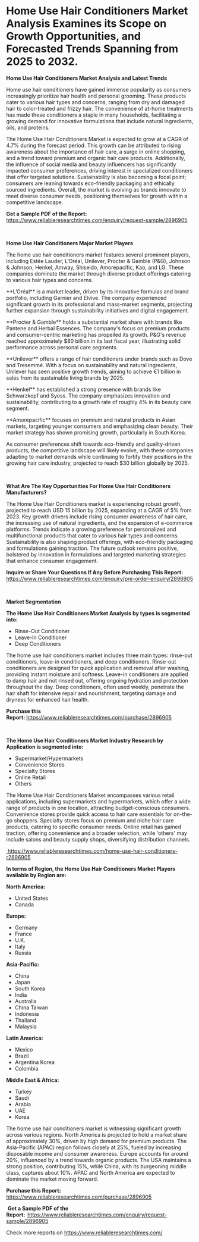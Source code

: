 <p><h1>Home Use Hair Conditioners Market Analysis Examines its Scope on Growth Opportunities, and Forecasted Trends Spanning from 2025 to 2032.</h1></p><p><strong>Home Use Hair Conditioners Market Analysis and Latest Trends</strong></p>
<p><p>Home use hair conditioners have gained immense popularity as consumers increasingly prioritize hair health and personal grooming. These products cater to various hair types and concerns, ranging from dry and damaged hair to color-treated and frizzy hair. The convenience of at-home treatments has made these conditioners a staple in many households, facilitating a growing demand for innovative formulations that include natural ingredients, oils, and proteins.</p><p>The Home Use Hair Conditioners Market is expected to grow at a CAGR of 4.7% during the forecast period. This growth can be attributed to rising awareness about the importance of hair care, a surge in online shopping, and a trend toward premium and organic hair care products. Additionally, the influence of social media and beauty influencers has significantly impacted consumer preferences, driving interest in specialized conditioners that offer targeted solutions. Sustainability is also becoming a focal point; consumers are leaning towards eco-friendly packaging and ethically sourced ingredients. Overall, the market is evolving as brands innovate to meet diverse consumer needs, positioning themselves for growth within a competitive landscape.</p></p>
<p><strong>Get a Sample PDF of the Report:&nbsp;</strong> <a href="https://www.reliableresearchtimes.com/enquiry/request-sample/2896905?utm_campaign=3576&utm_medium=2&utm_source=Github&utm_content=ia&utm_term=15032025&utm_id=home-use-hair-conditioners">https://www.reliableresearchtimes.com/enquiry/request-sample/2896905</a></p>
<p>&nbsp;</p>
<p><strong>Home Use Hair Conditioners Major Market Players</strong></p>
<p><p>The home use hair conditioners market features several prominent players, including Estée Lauder, L’Oréal, Unilever, Procter & Gamble (P&G), Johnson & Johnson, Henkel, Amway, Shiseido, Amorepacific, Kao, and LG. These companies dominate the market through diverse product offerings catering to various hair types and concerns.</p><p>**L’Oréal** is a market leader, driven by its innovative formulas and brand portfolio, including Garnier and Elvive. The company experienced significant growth in its professional and mass-market segments, projecting further expansion through sustainability initiatives and digital engagement.</p><p>**Procter & Gamble** holds a substantial market share with brands like Pantene and Herbal Essences. The company's focus on premium products and consumer-centric marketing has propelled its growth. P&G's revenue reached approximately $80 billion in its last fiscal year, illustrating solid performance across personal care segments.</p><p>**Unilever** offers a range of hair conditioners under brands such as Dove and Tresemmé. With a focus on sustainability and natural ingredients, Unilever has seen positive growth trends, aiming to achieve €1 billion in sales from its sustainable living brands by 2025.</p><p>**Henkel** has established a strong presence with brands like Schwarzkopf and Syoss. The company emphasizes innovation and sustainability, contributing to a growth rate of roughly 4% in its beauty care segment. </p><p>**Amorepacific** focuses on premium and natural products in Asian markets, targeting younger consumers and emphasizing clean beauty. Their market strategy has shown promising growth, particularly in South Korea.</p><p>As consumer preferences shift towards eco-friendly and quality-driven products, the competitive landscape will likely evolve, with these companies adapting to market demands while continuing to fortify their positions in the growing hair care industry, projected to reach $30 billion globally by 2025.</p></p>
<p>&nbsp;</p>
<p><strong>What Are The Key Opportunities For Home Use Hair Conditioners Manufacturers?</strong></p>
<p><p>The Home Use Hair Conditioners market is experiencing robust growth, projected to reach USD 15 billion by 2025, expanding at a CAGR of 5% from 2023. Key growth drivers include rising consumer awareness of hair care, the increasing use of natural ingredients, and the expansion of e-commerce platforms. Trends indicate a growing preference for personalized and multifunctional products that cater to various hair types and concerns. Sustainability is also shaping product offerings, with eco-friendly packaging and formulations gaining traction. The future outlook remains positive, bolstered by innovation in formulations and targeted marketing strategies that enhance consumer engagement.</p></p>
<p><strong>Inquire or Share Your Questions If Any Before Purchasing This Report:</strong> <a href="https://www.reliableresearchtimes.com/enquiry/pre-order-enquiry/2896905?utm_campaign=3576&utm_medium=2&utm_source=Github&utm_content=ia&utm_term=15032025&utm_id=home-use-hair-conditioners">https://www.reliableresearchtimes.com/enquiry/pre-order-enquiry/2896905</a></p>
<p>&nbsp;</p>
<p><strong>Market Segmentation</strong></p>
<p><strong>The Home Use Hair Conditioners Market Analysis by types is segmented into:</strong></p>
<p><ul><li>Rinse-Out Conditioner</li><li>Leave-In Conditioner</li><li>Deep Conditioners</li></ul></p>
<p><p>The home use hair conditioners market includes three main types: rinse-out conditioners, leave-in conditioners, and deep conditioners. Rinse-out conditioners are designed for quick application and removal after washing, providing instant moisture and softness. Leave-in conditioners are applied to damp hair and not rinsed out, offering ongoing hydration and protection throughout the day. Deep conditioners, often used weekly, penetrate the hair shaft for intensive repair and nourishment, targeting damage and dryness for enhanced hair health.</p></p>
<p><strong>Purchase this Report:&nbsp;</strong><a href="https://www.reliableresearchtimes.com/purchase/2896905?utm_campaign=3576&utm_medium=2&utm_source=Github&utm_content=ia&utm_term=15032025&utm_id=home-use-hair-conditioners">https://www.reliableresearchtimes.com/purchase/2896905</a></p>
<p>&nbsp;</p>
<p><strong>The Home Use Hair Conditioners Market Industry Research by Application is segmented into:</strong></p>
<p><ul><li>Supermarket/Hypermarkets</li><li>Convenience Stores</li><li>Specialty Stores</li><li>Online Retail</li><li>Others</li></ul></p>
<p><p>The Home Use Hair Conditioners Market encompasses various retail applications, including supermarkets and hypermarkets, which offer a wide range of products in one location, attracting budget-conscious consumers. Convenience stores provide quick access to hair care essentials for on-the-go shoppers. Specialty stores focus on premium and niche hair care products, catering to specific consumer needs. Online retail has gained traction, offering convenience and a broader selection, while 'others' may include salons and beauty supply shops, diversifying distribution channels.</p></p>
<p><a href="https://www.reliableresearchtimes.com/home-use-hair-conditioners-r2896905?utm_campaign=3576&utm_medium=2&utm_source=Github&utm_content=ia&utm_term=15032025&utm_id=home-use-hair-conditioners">&nbsp;https://www.reliableresearchtimes.com/home-use-hair-conditioners-r2896905</a></p>
<p><strong>In terms of Region, the Home Use Hair Conditioners Market Players available by Region are:</strong></p>
<p>
    <p> <strong> North America: </strong>
        <ul>
            <li>United States</li>
            <li>Canada</li>
        </ul>
        </p> 
    <p> <strong> Europe: </strong>
        <ul>
            <li>Germany</li>
            <li>France</li>
            <li>U.K.</li>
            <li>Italy</li>
            <li>Russia</li>
        </ul>
        </p> 
    <p> <strong> Asia-Pacific: </strong>
        <ul>
            <li>China</li>
            <li>Japan</li>
            <li>South Korea</li>
            <li>India</li>
            <li>Australia</li>
            <li>China Taiwan</li>
            <li>Indonesia</li>
            <li>Thailand</li>
            <li>Malaysia</li>
        </ul>
        </p> 
    <p> <strong> Latin America: </strong>
        <ul>
            <li>Mexico</li>
            <li>Brazil</li>
            <li>Argentina Korea</li>
            <li>Colombia</li>
        </ul>
        </p> 
    <p> <strong> Middle East & Africa: </strong>
        <ul>
            <li>Turkey</li>
            <li>Saudi</li>
            <li>Arabia</li>
            <li>UAE</li>
            <li>Korea</li>
        </ul>
    </p>
    </p>
<p><p>The home use hair conditioners market is witnessing significant growth across various regions. North America is projected to hold a market share of approximately 30%, driven by high demand for premium products. The Asia-Pacific (APAC) region follows closely at 25%, fueled by increasing disposable income and consumer awareness. Europe accounts for around 20%, influenced by a trend towards organic products. The USA maintains a strong position, contributing 15%, while China, with its burgeoning middle class, captures about 10%. APAC and North America are expected to dominate the market moving forward.</p></p>
<p><strong>Purchase this Report: </strong><a href="https://www.reliableresearchtimes.com/purchase/2896905?utm_campaign=3576&utm_medium=2&utm_source=Github&utm_content=ia&utm_term=15032025&utm_id=home-use-hair-conditioners">https://www.reliableresearchtimes.com/purchase/2896905</a></p>
<p>&nbsp;<strong>Get a Sample PDF of the Report:&nbsp;&nbsp;</strong><a href="https://www.reliableresearchtimes.com/enquiry/request-sample/2896905?utm_campaign=3576&utm_medium=2&utm_source=Github&utm_content=ia&utm_term=15032025&utm_id=home-use-hair-conditioners">https://www.reliableresearchtimes.com/enquiry/request-sample/2896905</a></p>
<p><strong></strong></p>
<p>Check more reports on <a href="https://www.reliableresearchtimes.com/?utm_campaign=3576&utm_medium=2&utm_source=Github&utm_content=ia&utm_term=15032025&utm_id=home-use-hair-conditioners">https://www.reliableresearchtimes.com/</a></p>